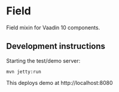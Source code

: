 # Field

Field mixin for Vaadin 10 components.

## Development instructions

Starting the test/demo server:
```
mvn jetty:run
```

This deploys demo at http://localhost:8080


